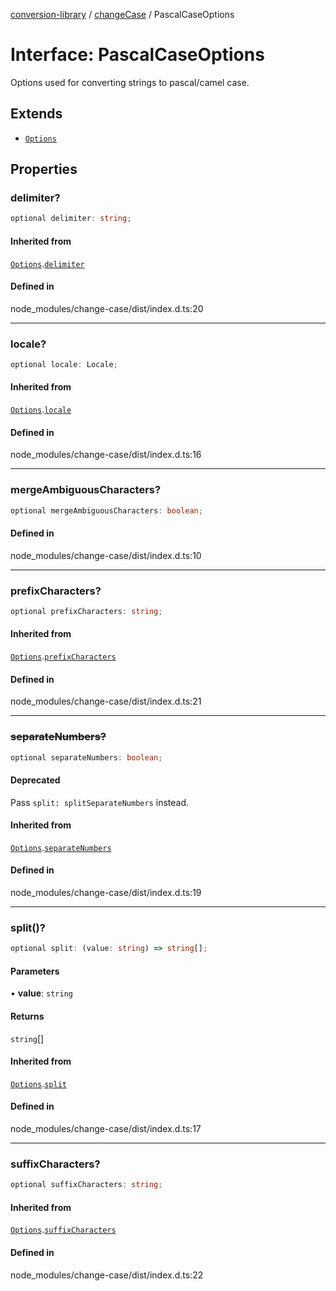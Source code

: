 [conversion-library](../../../globals.md) / [changeCase](../index.md) / PascalCaseOptions

# Interface: PascalCaseOptions

Options used for converting strings to pascal/camel case.

## Extends

- [`Options`](Options.md)

## Properties

### delimiter?

```ts
optional delimiter: string;
```

#### Inherited from

[`Options`](Options.md).[`delimiter`](Options.md#delimiter)

#### Defined in

node\_modules/change-case/dist/index.d.ts:20

***

### locale?

```ts
optional locale: Locale;
```

#### Inherited from

[`Options`](Options.md).[`locale`](Options.md#locale)

#### Defined in

node\_modules/change-case/dist/index.d.ts:16

***

### mergeAmbiguousCharacters?

```ts
optional mergeAmbiguousCharacters: boolean;
```

#### Defined in

node\_modules/change-case/dist/index.d.ts:10

***

### prefixCharacters?

```ts
optional prefixCharacters: string;
```

#### Inherited from

[`Options`](Options.md).[`prefixCharacters`](Options.md#prefixcharacters)

#### Defined in

node\_modules/change-case/dist/index.d.ts:21

***

### ~~separateNumbers?~~

```ts
optional separateNumbers: boolean;
```

#### Deprecated

Pass `split: splitSeparateNumbers` instead.

#### Inherited from

[`Options`](Options.md).[`separateNumbers`](Options.md#separatenumbers)

#### Defined in

node\_modules/change-case/dist/index.d.ts:19

***

### split()?

```ts
optional split: (value: string) => string[];
```

#### Parameters

• **value**: `string`

#### Returns

`string`[]

#### Inherited from

[`Options`](Options.md).[`split`](Options.md#split)

#### Defined in

node\_modules/change-case/dist/index.d.ts:17

***

### suffixCharacters?

```ts
optional suffixCharacters: string;
```

#### Inherited from

[`Options`](Options.md).[`suffixCharacters`](Options.md#suffixcharacters)

#### Defined in

node\_modules/change-case/dist/index.d.ts:22
